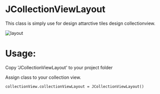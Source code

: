 # JCollectionViewLayout

This class is simply use for design attarctive tiles design collectionview.

![layout](https://user-images.githubusercontent.com/16849127/124226290-8023c480-db26-11eb-87ed-4e777ea6a5ce.png)


 # Usage:
 Copy 'JCollectionViewLayout' to your project folder
 
 Assign class to your collection view.
 ```     
 collectionView.collectionViewLayout = JCollectionViewLayout()
